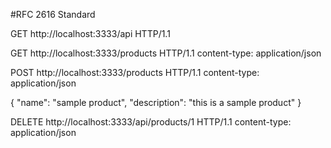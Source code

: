 #RFC 2616 Standard

GET http://localhost:3333/api HTTP/1.1


GET http://localhost:3333/products HTTP/1.1
content-type: application/json


POST http://localhost:3333/products HTTP/1.1
content-type: application/json

{
    "name": "sample product",
    "description": "this is a sample product"
}

DELETE http://localhost:3333/api/products/1 HTTP/1.1
content-type: application/json
